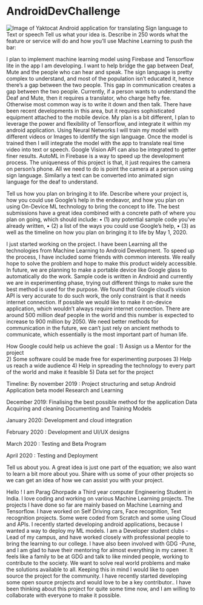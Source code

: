 # AndroidDevChallenge
![Image of Yaktocat](https://github.com/Parag0506/AndroidDevChallenge/blob/master/assets/androidDevChallenge.png)
Android application for translating Sign language to Text or speech
Tell us what your idea is. 
Describe in 250 words what the feature or service will do and how you’ll use Machine Learning to push the bar:

I plan to implement machine learning model using Firebase and Tensorflow lite in the app I am developing.
I want to help bridge the gap between Deaf,  Mute and the people who can hear and speak.
The sign language is pretty complex to understand, and most of the population isn’t educated it, hence there’s a gap between the two people. 
This gap in communication creates a gap between the two people. 
Currently, if a person wants to understand the Deaf and Mute, then it requires a translator, who charge hefty fee. Otherwise most common way is to write it down and then talk.
There have been recent developments in this area, but it requires sophisticated equipment attached to the mobile device. 
My plan is a bit different, I plan to leverage the power and flexibility of Tensorflow, and integrate it within my android application.
Using Neural Networks I will train my model with different videos or Images to identify the sign language.
Once the model is trained then I will integrate the model with the app to translate real time video into text or speech.
Google Vision API can also be integrated to getter finer results. AutoML in Firebase is a way to speed up the development process.
The uniqueness of this project is that, it just requires the camera on person’s phone. All we need to do is point the camera at a person using sign language.
Similarly a text can be converted into animated sign language for the deaf to understand. 










Tell us how you plan on bringing it to life. 
Describe where your project is, how you could use Google’s help in the endeavor, and how you plan on using On-Device ML technology to bring the concept to life. The best submissions have a great idea combined with a concrete path of where you plan on going, which should include: 
    • (1) any potential sample code you’ve already written, 
    • (2) a list of the ways you could use Google’s help, 
    • (3) as well as the timeline on how you plan on bringing it to life by May 1, 2020. 

I just started working on the project. I have been Learning all the technologies from Machine Learning to Android Development. To speed up the process, I have included some friends with common interests. We really hope to solve the problem and hope to make this product widely accessible. In future, we are planning to make a portable device like Google glass to automatically do the work. 
Sample code is written in Android and currently we are in experimenting phase, trying out different things to make sure the best method is used for the purpose.
We found that Google cloud’s vision API is very accurate to do such work, the only constraint is that it needs internet connection.
If possible we would like to make it on-device application, which wouldn’t always require internet connection.
There are around 500 million deaf people in the world and this number is expected to increase to 900 million by 2050. 
We need better methods for communication in the future, we can’t just rely on ancient methods to communicate, which essentially is the most important part of human life.


How Google could help us achieve the goal :
    1) Assign us a Mentor for the project  
    2) Some software could be made free for experimenting purposes
    3) Help us reach a wide audience
    4) Help in spreading the technology to every part of the world and make it feasible
    5) Data set for the project





Timeline:
By november 2019 :
	Project structuring and setup
	Android Application beta model
	Research and Learning

December 2019:
	Finalising the best possible method for the application
	Data Acquiring and cleaning
	Documenting and Training Models

January  2020:
	Development and cloud integration

February 2020 :
Development and UI/UX designs

March 2020 :
	Testing and Beta Program

April 2020 :
	Testing and Deployment
 











Tell us about you. 
 A great idea is just one part of the equation; we also want to learn a bit more about you. Share with us some of your other projects so we can get an idea of how we can assist you with your project.

Hello ! I am Parag Ghorpade a Third year computer Engineering Student in India.
I love coding and working on various Machine Learning projects. The projects I have done so far are mainly based on Machine Learning and Tensorflow. I have worked on Self Driving cars, Face recognition, Text recognition projects. Some were coded from Scratch and some using Cloud and APIs. 
I recently started developing android applications, because I wanted a way to deploy my ML models. 
I am a Developer student clubs - Lead of my campus, and have worked closely with professional people to bring the learning to our college.
I have also been involved with GDG -Pune, and I am glad to have their mentoring for almost everything in my career. It feels like a family to be at GDG and talk to like minded people, working to contribute to the society.
We want to solve real world problems and make the solutions available to all. Keeping this in mind I would like to open source the project for the community.
I have recently started developing some open source projects and would love to be a key contributor.. 
I have been thinking about this project for quite some time now, and I am willing to collaborate with everyone to make it possible.
